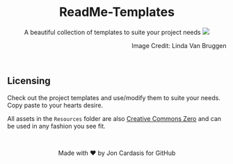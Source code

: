 <h1 align="center">ReadMe-Templates</h1>
<p align="center">
  A beautiful collection of templates to suite your project needs
  <img src="https://media.giphy.com/media/DYzYhzDd6lbz2/giphy.gif">
  <p align="right">Image Credit: Linda Van Bruggen</p>
</p>
</br>

## Licensing
Check out the project templates and use/modify them to suite your needs. Copy paste to your hearts desire.

All assets in the `Resources` folder are also [Creative Commons Zero](https://creativecommons.org/publicdomain/zero/1.0/) and can be used in any fashion you see fit.

</br>
<p align="center">
Made with &#10084; by Jon Cardasis for GitHub
</p>
